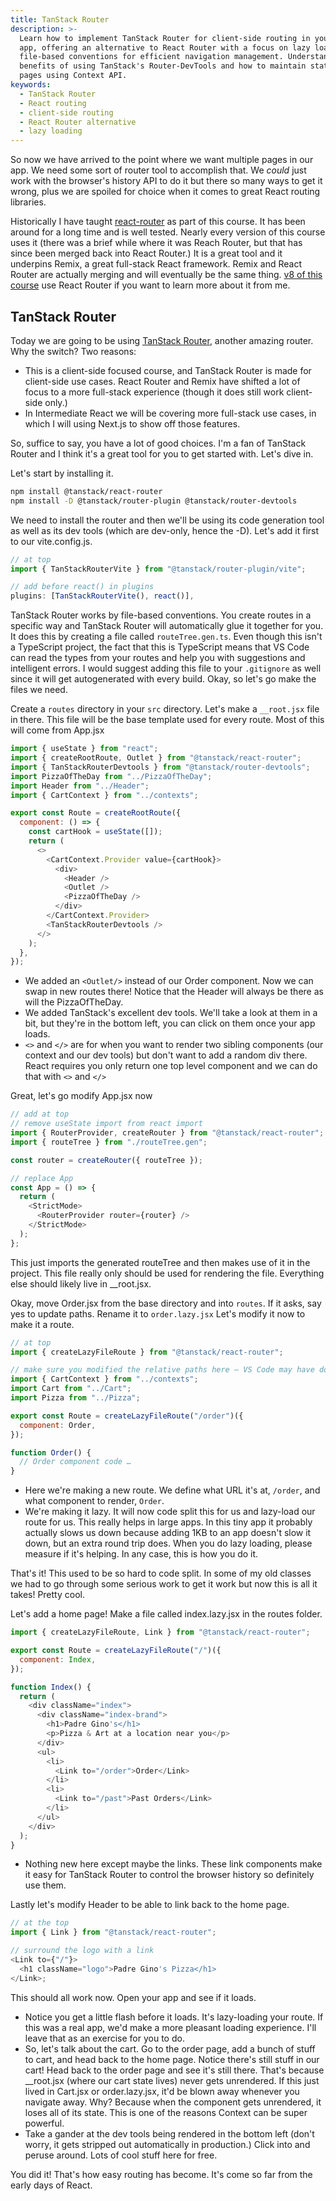 ```yaml
---
title: TanStack Router
description: >-
  Learn how to implement TanStack Router for client-side routing in your React
  app, offering an alternative to React Router with a focus on lazy loading and
  file-based conventions for efficient navigation management. Understand the
  benefits of using TanStack's Router-DevTools and how to maintain state across
  pages using Context API.
keywords:
  - TanStack Router
  - React routing
  - client-side routing
  - React Router alternative
  - lazy loading
---
```


So now we have arrived to the point where we want multiple pages in our app. We need some sort of router tool to accomplish that. We _could_ just work with the browser's history API to do it but there so many ways to get it wrong, plus we are spoiled for choice when it comes to great React routing libraries.

Historically I have taught [react-router][rr] as part of this course. It has been around for a long time and is well tested. Nearly every version of this course uses it (there was a brief while where it was Reach Router, but that has since been merged back into React Router.) It is a great tool and it underpins Remix, a great full-stack React framework. Remix and React Router are actually merging and will eventually be the same thing. [v8 of this course][v8] use React Router if you want to learn more about it from me.

## TanStack Router

Today we are going to be using [TanStack Router][tsr], another amazing router. Why the switch? Two reasons:

- This is a client-side focused course, and TanStack Router is made for client-side use cases. React Router and Remix have shifted a lot of focus to a more full-stack experience (though it does still work client-side only.)
- In Intermediate React we will be covering more full-stack use cases, in which I will using Next.js to show off those features.

So, suffice to say, you have a lot of good choices. I'm a fan of TanStack Router and I think it's a great tool for you to get started with. Let's dive in.

Let's start by installing it.

```bash
npm install @tanstack/react-router
npm install -D @tanstack/router-plugin @tanstack/router-devtools
```

We need to install the router and then we'll be using its code generation tool as well as its dev tools (which are dev-only, hence the -D). Let's add it first to our vite.config.js.

```javascript
// at top
import { TanStackRouterVite } from "@tanstack/router-plugin/vite";

// add before react() in plugins
plugins: [TanStackRouterVite(), react()],
```

TanStack Router works by file-based conventions. You create routes in a specific way and TanStack Router will automatically glue it together for you. It does this by creating a file called `routeTree.gen.ts`. Even though this isn't a TypeScript project, the fact that this is TypeScript means that VS Code can read the types from your routes and help you with suggestions and intelligent errors. I would suggest adding this file to your `.gitignore` as well since it will get autogenerated with every build. Okay, so let's go make the files we need.

Create a `routes` directory in your `src` directory. Let's make a `__root.jsx` file in there. This file will be the base template used for every route. Most of this will come from App.jsx

```javascript
import { useState } from "react";
import { createRootRoute, Outlet } from "@tanstack/react-router";
import { TanStackRouterDevtools } from "@tanstack/router-devtools";
import PizzaOfTheDay from "../PizzaOfTheDay";
import Header from "../Header";
import { CartContext } from "../contexts";

export const Route = createRootRoute({
  component: () => {
    const cartHook = useState([]);
    return (
      <>
        <CartContext.Provider value={cartHook}>
          <div>
            <Header />
            <Outlet />
            <PizzaOfTheDay />
          </div>
        </CartContext.Provider>
        <TanStackRouterDevtools />
      </>
    );
  },
});
```

- We added an `<Outlet/>` instead of our Order component. Now we can swap in new routes there! Notice that the Header will always be there as will the PizzaOfTheDay.
- We added TanStack's excellent dev tools. We'll take a look at them in a bit, but they're in the bottom left, you can click on them once your app loads.
- `<>` and `</>` are for when you want to render two sibling components (our context and our dev tools) but don't want to add a random div there. React requires you only return one top level component and we can do that with `<>` and `</>`

Great, let's go modify App.jsx now

```javascript
// add at top
// remove useState import from react import
import { RouterProvider, createRouter } from "@tanstack/react-router";
import { routeTree } from "./routeTree.gen";

const router = createRouter({ routeTree });

// replace App
const App = () => {
  return (
    <StrictMode>
      <RouterProvider router={router} />
    </StrictMode>
  );
};
```

This just imports the generated routeTree and then makes use of it in the project. This file really only should be used for rendering the file. Everything else should likely live in \_\_root.jsx.

Okay, move Order.jsx from the base directory and into `routes`. If it asks, say yes to update paths. Rename it to `order.lazy.jsx` Let's modify it now to make it a route.

```javascript
// at top
import { createLazyFileRoute } from "@tanstack/react-router";

// make sure you modified the relative paths here – VS Code may have done this for you already
import { CartContext } from "../contexts";
import Cart from "../Cart";
import Pizza from "../Pizza";

export const Route = createLazyFileRoute("/order")({
  component: Order,
});

function Order() {
  // Order component code …
}
```

- Here we're making a new route. We define what URL it's at, `/order`, and what component to render, `Order`.
- We're making it lazy. It will now code split this for us and lazy-load our route for us. This really helps in large apps. In this tiny app it probably actually slows us down because adding 1KB to an app doesn't slow it down, but an extra round trip does. When you do lazy loading, please measure if it's helping. In any case, this is how you do it.

That's it! This used to be so hard to code split. In some of my old classes we had to go through some serious work to get it work but now this is all it takes! Pretty cool.

Let's add a home page! Make a file called index.lazy.jsx in the routes folder.

```javascript
import { createLazyFileRoute, Link } from "@tanstack/react-router";

export const Route = createLazyFileRoute("/")({
  component: Index,
});

function Index() {
  return (
    <div className="index">
      <div className="index-brand">
        <h1>Padre Gino's</h1>
        <p>Pizza & Art at a location near you</p>
      </div>
      <ul>
        <li>
          <Link to="/order">Order</Link>
        </li>
        <li>
          <Link to="/past">Past Orders</Link>
        </li>
      </ul>
    </div>
  );
}
```

- Nothing new here except maybe the links. These link components make it easy for TanStack Router to control the browser history so definitely use them.

Lastly let's modify Header to be able to link back to the home page.

```javascript
// at the top
import { Link } from "@tanstack/react-router";

// surround the logo with a link
<Link to={"/"}>
  <h1 className="logo">Padre Gino's Pizza</h1>
</Link>;
```

This should all work now. Open your app and see if it loads.

- Notice you get a little flash before it loads. It's lazy-loading your route. If this was a real app, we'd make a more pleasant loading experience. I'll leave that as an exercise for you to do.
- So, let's talk about the cart. Go to the order page, add a bunch of stuff to cart, and head back to the home page. Notice there's still stuff in our cart! Head back to the order page and see it's still there. That's because \_\_root.jsx (where our cart state lives) never gets unrendered. If this just lived in Cart.jsx or order.lazy.jsx, it'd be blown away whenever you navigate away. Why? Because when the component gets unrendered, it loses all of its state. This is one of the reasons Context can be super powerful.
- Take a gander at the dev tools being rendered in the bottom left (don't worry, it gets stripped out automatically in production.) Click into and peruse around. Lots of cool stuff here for free.

You did it! That's how easy routing has become. It's come so far from the early days of React.

[rr]: https://reactrouter.com/
[v8]: https://react-v8.holt.courses/lessons/react-capabilities/react-router
[tsr]: https://tanstack.com/router/latest

